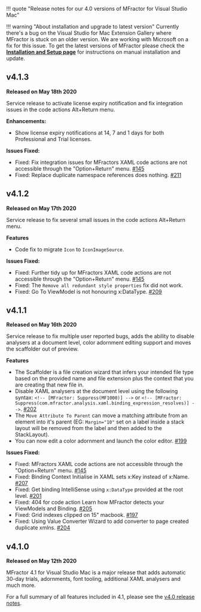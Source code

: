 !!! quote "Release notes for our 4.0 versions of MFractor for Visual Studio Mac"

!!! warning "About installation and upgrade to latest version"
    Currently there's a bug on the Visual Studio for Mac Extension Gallery where MFractor is stuck on an older version. We are working with Microsoft on a fix for this issue. To get the latest versions of MFractor please check the **[Installation and Setup page](/installation-and-setup#installation-file)** for instructions on manual installation and update.

## v4.1.3

**Released on May 18th 2020**

Service release to activate license expiry notification and fix integration issues in the code actions Alt+Return menu.

**Enhancements:**

  * Show license expiry notifications at 14, 7 and 1 days for both Professional and Trial licenses.

**Issues Fixed:**

  * Fixed: Fix integration issues for MFractors XAML code actions are not accessible through the "Option+Return" menu. [#145](https://github.com/mfractor/mfractor-feedback/issues/145)
  * Fixed: Replace duplicate namespace references does nothing. [#211](https://github.com/mfractor/mfractor-feedback/issues/211)

## v4.1.2

**Released on May 17th 2020**

Service release to fix several small issues in the code actions Alt+Return menu.

**Features**

 * Code fix to migrate `Icon` to `IconImageSource`.

 **Issues Fixed:**

  * Fixed: Further tidy up for MFractors XAML code actions are not accessible through the "Option+Return" menu. [#145](https://github.com/mfractor/mfractor-feedback/issues/145)
  * Fixed: The `Remove all redundant style properties` fix did not work.
  * Fixed: Go To ViewModel is not honouring x:DataType. [#209](https://github.com/mfractor/mfractor-feedback/issues/209)

## v4.1.1

**Released on May 16th 2020**

Service release to fix multiple user reported bugs, adds the ability to disable analysers at a document level, color adornment editing support and moves the scaffolder out of preview.

**Features**

 * The Scaffolder is a file creation wizard that infers your intended file type based on the provided name and file extension plus the context that you are creating that new file in.
 * Disable XAML analysers at the document level using the following syntax: `<!-- [MFractor: Suppress(MF1000)] -->` or `<!-- [MFractor: Suppress(com.mfractor.analysis.xaml.binding_expression_resolves)] -->`. [#202](https://github.com/mfractor/mfractor-feedback/issues/202)
 * The `Move Attribute To Parent` can move a matching attribute from an element into it's parent (EG: `Margin="10"` set on a label inside a stack layout will be removed from the label and then added to the StackLayout).
 * You can now edit a color adornment and launch the color editor. [#199](https://github.com/mfractor/mfractor-feedback/issues/199)

 **Issues Fixed:**

  * Fixed: MFractors XAML code actions are not accessible through the "Option+Return" menu. [#145](https://github.com/mfractor/mfractor-feedback/issues/145)
  * Fixed: Binding Context Initialise in XAML sets x:Key instead of x:Name. [#207](https://github.com/mfractor/mfractor-feedback/issues/207)
  * Fixed: Get binding IntelliSense using `x:DataType` provided at the root level. [#201](https://github.com/mfractor/mfractor-feedback/issues/201)
  * Fixed: 404 for code action Learn how MFractor detects your ViewModels and Binding. [#205](https://github.com/mfractor/mfractor-feedback/issues/205)
  * Fixed: Grid indexes clipped on 15" macbook. [#197](https://github.com/mfractor/mfractor-feedback/issues/197)
  * Fixed: Using Value Converter Wizard to add converter to page created duplicate xmlns. [#204](https://github.com/mfractor/mfractor-feedback/issues/204)

## v4.1.0

**Released on May 12th 2020**

MFractor 4.1 for Visual Studio Mac is a major release that adds automatic 30-day trials, adornments, font tooling, additional XAML analysers and much more.

For a full summary of all features included in 4.1, please see the [v4.0 release notes](v4.0.md).
